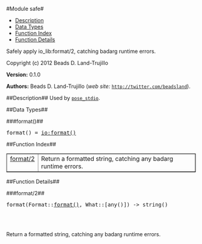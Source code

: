 

#Module safe#

* [Description](#description)
* [Data Types](#types)
* [Function Index](#index)
* [Function Details](#functions)


Safely apply io_lib:format/2, catching badarg runtime errors.

Copyright (c) 2012 Beads D. Land-Trujillo

__Version:__ 0.1.0

__Authors:__ Beads D. Land-Trujillo (_web site:_ [`http://twitter.com/beadsland`](http://twitter.com/beadsland)).<a name="description"></a>

##Description##
  Used by [`pose_stdio`](pose_stdio.md).
<a name="types"></a>

##Data Types##




###<a name="type-format">format()</a>##



<pre>format() = <a href="io.md#type-format">io:format()</a></pre>
<a name="index"></a>

##Function Index##


<table width="100%" border="1" cellspacing="0" cellpadding="2" summary="function index"><tr><td valign="top"><a href="#format-2">format/2</a></td><td>Return a formatted string, catching any badarg runtime errors.</td></tr></table>


<a name="functions"></a>

##Function Details##

<a name="format-2"></a>

###format/2##


<pre>format(Format::<a href="#type-format">format()</a>, What::[any()]) -> string()</pre>
<br></br>


Return a formatted string, catching any badarg runtime errors.